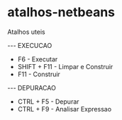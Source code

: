 # atalhos-netbeans
Atalhos uteis

--- EXECUCAO

* F6 - Executar
* SHIFT + F11 - Limpar e Construir 
* F11 - Construir

--- DEPURACAO

* CTRL + F5 - Depurar
* CTRL + F9 - Analisar Expressao 
